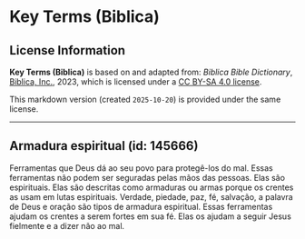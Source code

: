 # Key Terms (Biblica)

## License Information

**Key Terms (Biblica)** is based on and adapted from: _Biblica Bible Dictionary_, [Biblica, Inc.](https://www.biblica.com/), 2023, which is licensed under a [CC BY-SA 4.0 license](https://creativecommons.org/licenses/by-sa/4.0/legalcode.en).

This markdown version (created `2025-10-20`) is provided under the same license.



--------------------------------

## Armadura espiritual (id: 145666)

Ferramentas que Deus dá ao seu povo para protegê\-los do mal. Essas ferramentas não podem ser seguradas pelas mãos das pessoas. Elas são espirituais. Elas são descritas como armaduras ou armas porque os crentes as usam em lutas espirituais. Verdade, piedade, paz, fé, salvação, a palavra de Deus e oração são tipos de armadura espiritual. Essas ferramentas ajudam os crentes a serem fortes em sua fé. Elas os ajudam a seguir Jesus fielmente e a dizer não ao mal.


